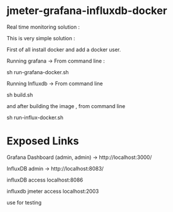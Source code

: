 # jmeter-grafana-influxdb-docker

Real time  monitoring solution :

This is very simple solution :

First of all install docker and add a docker user.

Running grafana ->
From command line :

sh run-grafana-docker.sh

Running Influxdb -> From command line

sh build.sh

and after building the image , from command line

sh run-influx-docker.sh

# Exposed Links

Grafana Dashboard (admin, admin) -> http://localhost:3000/

InfluxDB admin -> http://localhost:8083/

influxDB access localhost:8086

influxdb jmeter access localhost:2003
 
 
 use for testing
